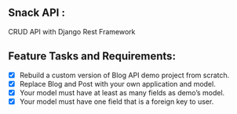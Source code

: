 ## Snack API :
CRUD API with Django Rest Framework

## Feature Tasks and Requirements:
-[X] Rebuild a custom version of Blog API demo project from scratch.         
-[X] Replace Blog and Post with your own application and model.       
-[X]  Your model must have at least as many fields as demo’s model.         
-[X] Your model must have one field that is a foreign key to user.